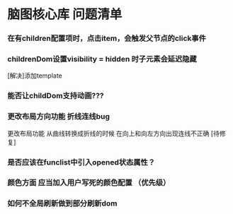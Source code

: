 # 脑图核心库 问题清单
### 在有children配置项时，点击item，会触发父节点的click事件

### childrenDom设置visibility = hidden 时子元素会延迟隐藏
[解决]添加template

### 能否让childDom支持动画???

### 更改布局方向功能 折线连线bug
更改布局功能 从曲线转换成折线的时候 在向上和向左方向出现连线不正确 [待修复]

### 是否应该在funclist中引入opened状态属性？

### 颜色方面 应当加入用户写死的颜色配置 （优先级）

### 如何不全局刷新做到部分刷新dom